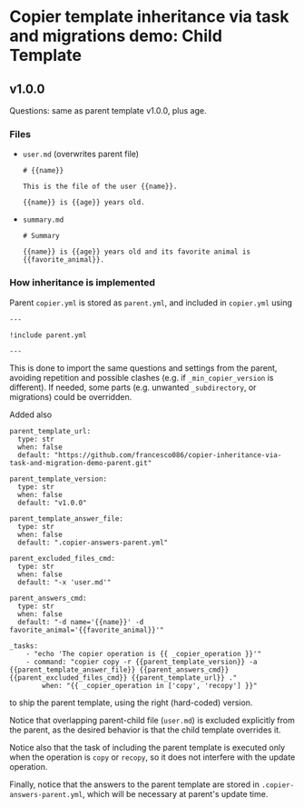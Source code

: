 # Copier template inheritance via task and migrations demo: Child Template

## v1.0.0

Questions: same as parent template v1.0.0, plus age.

### Files

- `user.md` (overwrites parent file)
  ```
  # {{name}}

  This is the file of the user {{name}}.

  {{name}} is {{age}} years old.
  ```
- `summary.md`
  ```
  # Summary

  {{name}} is {{age}} years old and its favorite animal is {{favorite_animal}}.
  ```

### How inheritance is implemented

Parent `copier.yml` is stored as `parent.yml`, and included in `copier.yml` using
```
---

!include parent.yml

---
```
This is done to import the same questions and settings from the parent, avoiding repetition and possible clashes (e.g. if `_min_copier_version` is different).
If needed, some parts (e.g. unwanted `_subdirectory`, or migrations) could be overridden.

Added also
```
parent_template_url:
  type: str
  when: false
  default: "https://github.com/francesco086/copier-inheritance-via-task-and-migration-demo-parent.git"

parent_template_version:
  type: str
  when: false
  default: "v1.0.0"

parent_template_answer_file:
  type: str
  when: false
  default: ".copier-answers-parent.yml"

parent_excluded_files_cmd:
  type: str
  when: false
  default: "-x 'user.md'"

parent_answers_cmd:
  type: str
  when: false
  default: "-d name='{{name}}' -d favorite_animal='{{favorite_animal}}'"

_tasks:
    - "echo 'The copier operation is {{ _copier_operation }}'"
    - command: "copier copy -r {{parent_template_version}} -a {{parent_template_answer_file}} {{parent_answers_cmd}} {{parent_excluded_files_cmd}} {{parent_template_url}} ."
        when: "{{ _copier_operation in ['copy', 'recopy'] }}"
```
to ship the parent template, using the right (hard-coded) version.

Notice that overlapping parent-child file (`user.md`) is excluded explicitly from the parent, as the desired behavior is that the child template overrides it.

Notice also that the task of including the parent template is executed only when the operation is `copy` or `recopy`, so it does not interfere with the update operation.

Finally, notice that the answers to the parent template are stored in `.copier-answers-parent.yml`, which will be necessary at parent's update time.